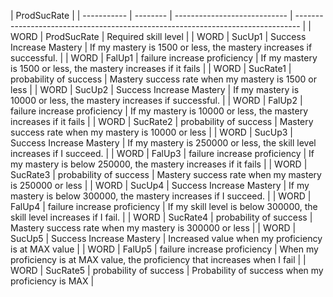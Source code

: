 | ProdSucRate |
| ----------- | -------- | ---------------------------- | ------------------------------------------------------------------------------- |
| WORD     | ProdSucRate                  | Required skill level                                                            |
| WORD        | SucUp1   | Success Increase Mastery     | If my mastery is 1500 or less, the mastery increases if successful.             |
| WORD        | FalUp1   | failure increase proficiency | If my mastery is 1500 or less, the mastery increases if it fails                |
| WORD        | SucRate1 | probability of success       | Mastery success rate when my mastery is 1500 or less                            |
| WORD        | SucUp2   | Success Increase Mastery     | If my mastery is 10000 or less, the mastery increases if successful.            |
| WORD        | FalUp2   | failure increase proficiency | If my mastery is 10000 or less, the mastery increases if it fails               |
| WORD        | SucRate2 | probability of success       | Mastery success rate when my mastery is 10000 or less                           |
| WORD        | SucUp3   | Success Increase Mastery     | If my mastery is 250000 or less, the skill level increases if I succeed.        |
| WORD        | FalUp3   | failure increase proficiency | If my mastery is below 250000, the mastery increases if it fails                |
| WORD        | SucRate3 | probability of success       | Mastery success rate when my mastery is 250000 or less                          |
| WORD        | SucUp4   | Success Increase Mastery     | If my mastery is below 300000, the mastery increases if I succeed.              |
| WORD        | FalUp4   | failure increase proficiency | If my skill level is below 300000, the skill level increases if I fail.         |
| WORD        | SucRate4 | probability of success       | Mastery success rate when my mastery is 300000 or less                          |
| WORD        | SucUp5   | Success Increase Mastery     | Increased value when my proficiency is at MAX value                             |
| WORD        | FalUp5   | failure increase proficiency | When my proficiency is at MAX value, the proficiency that increases when I fail |
| WORD        | SucRate5 | probability of success       | Probability of success when my proficiency is MAX                               |